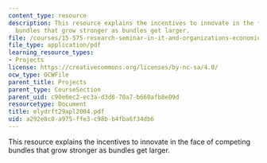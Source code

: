 ```yaml
---
content_type: resource
description: This resource explains the incentives to innovate in the face of competing
  bundles that grow stronger as bundles get larger.
file: /courses/15-575-research-seminar-in-it-and-organizations-economic-perspectives-spring-2004/a292e8c0a975ffe3c98bb4fba6f34db6_elydrft29apl2004.pdf
file_type: application/pdf
learning_resource_types:
- Projects
license: https://creativecommons.org/licenses/by-nc-sa/4.0/
ocw_type: OCWFile
parent_title: Projects
parent_type: CourseSection
parent_uid: c90e6ec2-ec3a-d3d8-70a7-b660afb8e09d
resourcetype: Document
title: elydrft29apl2004.pdf
uid: a292e8c0-a975-ffe3-c98b-b4fba6f34db6
---
```

This resource explains the incentives to innovate in the face of competing bundles that grow stronger as bundles get larger.